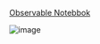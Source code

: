 [Observable Notebbok](https://observablehq.com/d/81d0ac1b0b29eadb)

![image](https://github.com/deepdk/TidyTuesday_2023/assets/31981663/b92d5553-54ab-447d-b4ca-4cc024bdb0bd)

